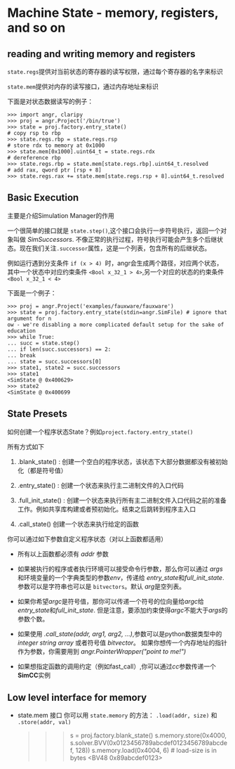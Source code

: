 # Machine State - memory, registers, and so on

## reading and writing memory and registers

`state.regs`提供对当前状态的寄存器的读写权限，通过每个寄存器的名字来标识

`state.mem`提供对内存的读写接口，通过内存地址来标识

下面是对状态数据读写的例子：

	>>> import angr, claripy
	>>> proj = angr.Project('/bin/true')
	>>> state = proj.factory.entry_state()
	# copy rsp to rbp
	>>> state.regs.rbp = state.regs.rsp
	# store rdx to memory at 0x1000
	>>> state.mem[0x1000].uint64_t = state.regs.rdx
	# dereference rbp
	>>> state.regs.rbp = state.mem[state.regs.rbp].uint64_t.resolved
	# add rax, qword ptr [rsp + 8]
	>>> state.regs.rax += state.mem[state.regs.rsp + 8].uint64_t.resolved

## Basic Execution
主要是介绍Simulation Manager的作用

一个很简单的接口就是 `state.step()`,这个接口会执行一步符号执行，返回一个对象叫做 *SimSuccessors*. 不像正常的执行过程，符号执行可能会产生多个后继状态。现在我们关注`.successor`属性，这是一个列表，包含所有的后继状态。


例如运行遇到分支条件 `if (x > 4) `时，angr会生成两个路径，对应两个状态，其中一个状态中对应约束条件 `<Bool x_32_1 > 4>`,另一个对应的状态的约束条件 `<Bool x_32_1 < 4>`

下面是一个例子：

	>>> proj = angr.Project('examples/fauxware/fauxware')
	>>> state = proj.factory.entry_state(stdin=angr.SimFile) # ignore that argument for n
	ow - we're disabling a more complicated default setup for the sake of education
	>>> while True:
	... succ = state.step()
	... if len(succ.successors) == 2:
	... break
	... state = succ.successors[0]
	>>> state1, state2 = succ.successors
	>>> state1
	<SimState @ 0x400629>
	>>> state2
	<SimState @ 0x400699

## State Presets
如何创建一个程序状态State？例如`project.factory.entry_state()`

所有方式如下

1. .blank_state() : 创建一个空白的程序状态，该状态下大部分数据都没有被初始化（都是符号值）

2. .entry_state() : 创建一个状态来执行主二进制文件的入口代码

3. .full_init_state() : 创建一个状态来执行所有主二进制文件入口代码之前的准备工作。例如共享库构建或者预初始化。结束之后跳转到程序主入口

4. .call_state() 创建一个状态来执行给定的函数

你可以通过如下参数自定义程序状态（对以上函数都适用）

* 所有以上函数都必须有 *addr* 参数
* 如果被执行的程序或者执行环境可以接受命令行参数，那么你可以通过 *args*和环境变量的一个字典类型的参数*env*，传递给 *entry_state*和*full_init_state*.
参数可以是字符串也可以是 `bitvectors`。默认 *arg*是空列表。

* 如果你希望*argc*是符号值，那你可以传递一个符号的位向量给*argc*给*entry_state*和*full_init_state*. 但是注意，要添加约束使得*argc*不能大于*args*的参数个数。

* 如果使用 *.call_state(addr, arg1, arg2, ...)*,参数可以是python数据类型中的 *integer* *string* *array* 或者符号值 *bitvector*。 如果你想传一个内存地址的指针作为参数，你需要用到 *angr.PointerWrapper("point to me!")*

* 如果想指定函数的调用约定（例如fast_call）,你可以通过*cc*参数传递一个 **SimCC**实例


## Low level interface for memory

* state.mem 接口
你可以用 `state.memory` 的方法： `.load(addr, size)` 和 `.store(addr, val)`

	>>> s = proj.factory.blank_state()
	>>> s.memory.store(0x4000, s.solver.BVV(0x0123456789abcdef0123456789abcdef, 128))
	>>> s.memory.load(0x4004, 6) # load-size is in bytes
	<BV48 0x89abcdef0123>

